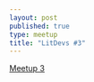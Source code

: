 ```yaml
---
layout: post
published: true
type: meetup
title: "LitDevs #3"
---
```


[Meetup 3](https://base58btc.notion.site/Meetup-3-July-13-2022-9cda3970a9b24624869f39b9b7821456)